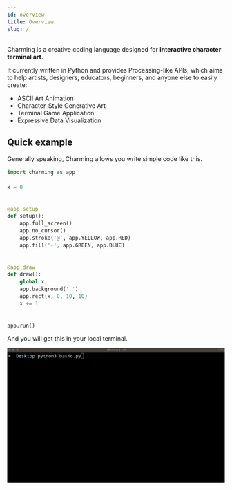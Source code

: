 ```yaml
---
id: overview
title: Overview
slug: /
---
```


Charming is a creative coding language designed for **interactive character terminal art**.

It currently written in Python and provides Processing-like APIs, which aims to help artists, designers, educators, beginners, and anyone else to easily create:

- ASCII Art Animation
- Character-Style Generative Art
- Terminal Game Application
- Expressive Data Visualization

## Quick example

Generally speaking, Charming allows you write simple code like this.

```py
import charming as app

x = 0


@app.setup
def setup():
    app.full_screen()
    app.no_cursor()
    app.stroke('@', app.YELLOW, app.RED)
    app.fill('+', app.GREEN, app.BLUE)


@app.draw
def draw():
    global x
    app.background(' ')
    app.rect(x, 0, 10, 10)
    x += 1


app.run()
```

And you will get this in your local terminal.

![welcome](https://raw.githubusercontent.com/charming-art/public-files/master/welcome.gif)

<!-- ## Features

## Comparison with other tools -->
